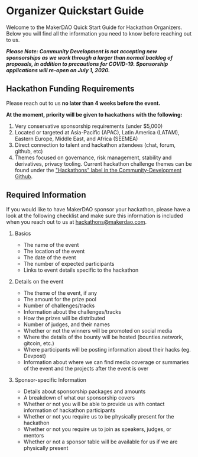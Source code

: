 # Organizer Quickstart Guide

Welcome to the MakerDAO Quick Start Guide for Hackathon Organizers. Below you will find all the information you need to know before reaching out to us.

**_Please Note: Community Development is not accepting new sponsorships as we work through a larger than normal backlog of proposals, in addition to precautions for COVID-19. Sponsorship applications will re-open on July 1, 2020._**

## Hackathon Funding Requirements

Please reach out to us **no later than 4 weeks before the event.**

**At the moment, priority will be given to hackathons with the following:**

1. Very conservative sponsorship requirements (under \$5,000)
2. Located or targeted at Asia-Pacific (APAC), Latin America (LATAM), Eastern Europe, Middle East, and Africa (SEEMEA)
3. Direct connection to talent and hackathon attendees (chat, forum, github, etc)
4. Themes focused on governance, risk management, stability and derivatives, privacy tooling. Current hackathon challenge themes can be found under the ["Hackathons" label in the Community-Development Github](https://github.com/makerdao/community/projects/2?card_filter_query=label%3Ahackathons).

## Required Information

If you would like to have MakerDAO sponsor your hackathon, please have a look at the following checklist and make sure this information is included when you reach out to us at hackathons@makerdao.com.

1. Basics

   - The name of the event
   - The location of the event
   - The date of the event
   - The number of expected participants
   - Links to event details specific to the hackathon

2. Details on the event
   - The theme of the event, if any
   - The amount for the prize pool
   - Number of challenges/tracks
   - Information about the challenges/tracks
   - How the prizes will be distributed
   - Number of judges, and their names
   - Whether or not the winners will be promoted on social media
   - Where the details of the bounty will be hosted (bounties.network, gitcoin, etc.)
   - Where participants will be posting information about their hacks (eg. Devpost)
   - Information about where we can find media coverage or summaries of the event and the projects after the event is over
3. Sponsor-specific Information
   - Details about sponsorship packages and amounts
   - A breakdown of what our sponsorship covers
   - Whether or not you will be able to provide us with contact information of hackathon participants
   - Whether or not you require us to be physically present for the hackathon
   - Whether or not you require us to join as speakers, judges, or mentors
   - Whether or not a sponsor table will be available for us if we are physically present
